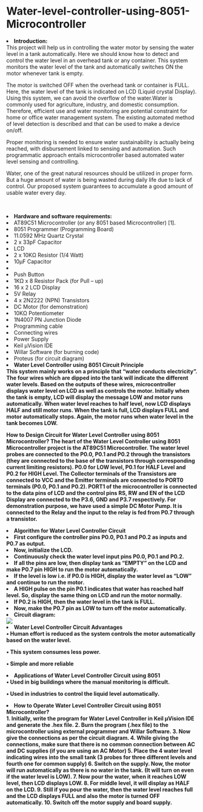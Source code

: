 # Water-level-controller-using-8051-Microcontroller

<li><b>Introduction:</b></li>
  This project will help us in controlling the water motor by sensing the water level in a tank automatically. Here we should know how to detect and control the water level in an overhead tank or any container. This system monitors the water level of the tank and automatically switches ON the motor whenever tank is empty.
        
  The motor is switched OFF when the overhead tank or container is FULL. Here, the water level of the tank is indicated on LCD (Liquid crystal Display). Using this system, we can avoid the overflow of the water.Water is commonly used for agriculture, industry, and domestic consumption. Therefore, efficient use and water monitoring are potential constraint for home or office water management system. The existing automated method of level detection is described and that can be used to make a device on/off.

  Proper monitoring is needed to ensure water sustainability is actually being reached, with disbursement linked to sensing and automation. Such programmatic approach entails microcontroller based automated water level sensing and controlling.

  Water, one of the great natural resources should be utilized in proper form. But a huge amount of water is being wasted during daily life due to lack of control. Our proposed system guarantees to accumulate a good amount of usable water every day.


 
<li><b>Hardware and software requirements:</b></li>
  <li>AT89C51 Microcontroller (or any 8051 based Microcontroller) [1].</li>  
  <li>8051 Programmer (Programming Board) </li> 
  <li>11.0592 MHz Quartz Crystal  </li>
  <li>2 x 33pF Capacitor</li>   
  <li>LCD </li>
  <li>2 x 10KΩ Resistor (1/4 Watt)  </li>
  <li>10µF Capacitor <li>  
  <li>Push Button   </li>
  <li>1KΩ x 8 Resistor Pack (for Pull – up)</li>
  <li>16 x 2 LCD Display</li>
  <li>5V Relay</li>
  <li>4 x 2N2222 (NPN) Transistors</li>
  <li>DC Motor (for demonstration)</li>
  <li>10KΩ Potentiometer</li>
  <li>1N4007 PN Junction Diode</li>
  <li>Programming cable</li>
  <li>Connecting wires</li>
  <li>Power Supply</li>
  <li>Keil µVision IDE</li>
  <li>Willar Software (for burning code)</li>
  <li>Proteus (for circuit diagram)</li>
<li><b>Water Level Controller using 8051 Circuit Principle<b></li>
This system mainly works on a principle that “water conducts electricity”. The four wires which are dipped into the tank will indicate the different water levels. Based on the outputs of these wires, microcontroller displays water level on LCD as well as controls the motor.
Initially when the tank is empty, LCD will display the message LOW and motor runs automatically. When water level reaches to half level, now LCD displays HALF and still motor runs.
When the tank is full, LCD displays FULL and motor automatically stops. Again, the motor runs when water level in the tank becomes LOW.



<b>How to Design Circuit for Water Level Controller using 8051 Microcontroller?</b>
The heart of the Water Level Controller using 8051 Microcontroller project is the AT89C51 Microcontroller. The water level probes are connected to the P0.0, P0.1 and P0.2 through the transistors (they are connected to the base of the transistors through corresponding current limiting resistors). P0.0 for LOW level, P0.1 for HALF Level and P0.2 for HIGH Level.
The Collector terminals of the Transistors are connected to VCC and the Emitter terminals are connected to PORT0 terminals (P0.0, P0.1 and P0.2).
PORT1 of the microcontroller is connected to the data pins of LCD and the control pins RS, RW and EN of the LCD Display are connected to the P3.6, GND and P3.7 respectively.
For demonstration purpose, we have used a simple DC Motor Pump. It is connected to the Relay and the input to the relay is fed from P0.7 through a transistor.

<li><b>Algorithm for Water Level Controller Circuit <b></li>
  <li>First configure the controller pins P0.0, P0.1 and P0.2 as inputs and P0.7 as output.</li>
  <li>Now, initialize the LCD.</li>
  <li>Continuously check the water level input pins P0.0, P0.1 and P0.2.</li>
	<li>If all the pins are low, then display tank as “EMPTY” on the LCD and make P0.7 pin HIGH to run the motor automatically.</li>
	<li>If the level is low i.e. if P0.0 is HIGH, display the water level as “LOW” and continue to run the motor. </li>
	<li>A HIGH pulse on the pin P0.1 indicates that water has reached half level. So, display the same thing on LCD and run the motor normally.</li>
  <li>If P0.2 is HIGH, then the water level in the tank is FULL.</li>
  <li>Now, make the P0.7 pin as LOW to turn off the motor automatically.</li>



<li><b>Circuit diagram:<b></li>
 <img src="Water level contoller circuit diagram.jpeg">
  <li><b>Water Level Controller Circuit Advantages</b></li>
•	Human effort is reduced as the system controls the motor automatically based on the water level.
  
•	This system consumes less power.

•	Simple and more reliable


<li><b>Applications of Water Level Controller Circuit using 8051</b></li>
•	Used in big buildings where the manual monitoring is difficult.

•	Used in industries to control the liquid level automatically.



<li><b>How to Operate Water Level Controller Circuit using 8051 Microcontroller? </b></li>
1.	Initially, write the program for Water Level Controller in Keil µVision IDE and generate the .hex file.
2.	Burn the program (.hex file) to the microcontroller using external programmer and Willar Software.
3.	Now give the connections as per the circuit diagram.
4.	While giving the connections, make sure that there is no common connection between AC and DC supplies (if you are using an AC Motor)
5.	Place the 4 water level indicating wires into the small tank (3 probes for three different levels and fourth one for common supply)
6.	Switch on the supply. Now, the motor will run automatically as there is no water in the tank. (It will turn on even if the water level is LOW).
7.	Now pour the water, when it reaches LOW level, then LCD displays LOW.
8.	For middle level, it will display as HALF on the LCD.
9.	Still if you pour the water, then the water level reaches full and the LCD displays FULL and also the motor is turned OFF automatically.
10.	Switch off the motor supply and board supply.





